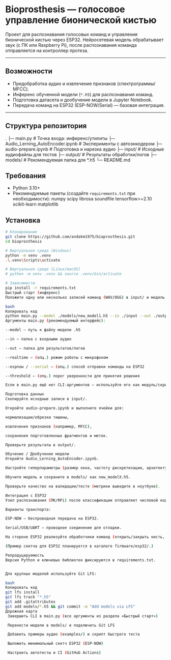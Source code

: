 # Bioprosthesis — голосовое управление бионической кистью

Проект для распознавания голосовых команд и управления бионической кистью через ESP32.
Нейросетевая модель обрабатывает звук (с ПК или Raspberry Pi), после распознавания команда отправляется на контроллер протеза.

---

## Возможности
- Предобработка аудио и извлечение признаков (спектрограммы/МFCC).
- Инференс обученной модели (`*.h5`) для распознавания команд.
- Подготовка датасета и дообучение модели в Jupyter Notebook.
- Передача команд на ESP32 (ESP-NOW/Serial) — базовая интеграция.

---

## Структура репозитория
.
├─ main.py # Точка входа: инференс/утилиты
├─ Audio_Lerning_AutoEncoder.ipynb # Эксперименты с автоэнкодером
├─ audio-prepare.ipynb # Подготовка и нарезка аудио
├─ input/ # Исходные аудиофайлы для тестов
├─ output/ # Результаты обработки/логов
├─ models/ # Рекомендуемая папка для *.h5
└─ README.md



## Требования

- Python 3.10+
- Рекомендуемые пакеты (создайте `requirements.txt` при необходимости):
numpy
scipy
librosa
soundfile
tensorflow>=2.10
scikit-learn
matplotlib



## Установка

```bash
# Клонирование
git clone https://github.com/andakm1975/bioprosthesis.git
cd bioprosthesis

# Виртуальная среда (Windows)
python -m venv .venv
.\.venv\Scripts\activate

# Виртуальная среда (Linux/macOS)
# python -m venv .venv && source .venv/bin/activate

# Зависимости
pip install -r requirements.txt
Быстрый старт (инференс)
Положите одну или несколько записей команд (WAV/OGG) в input/ и модель в models/.

bash
Копировать код
python main.py --model ./models/new_model1.h5 --in ./input --out ./output
Аргументы main.py (рекомендуемый интерфейс):

--model — путь к файлу модели .h5

--in — папка с входными аудио

--out — папка для результатов/логов

--realtime — (опц.) режим работы с микрофоном

--espnow / --serial — (опц.) способ отправки команды на ESP32

--threshold — (опц.) порог уверенности для принятия решения

Если в main.py ещё нет CLI-аргументов — используйте его как модуль/скрипт по умолчанию или запустите ноутбуки для подготовки и тестов.

Подготовка данных
Скопируйте исходные записи в input/.

Откройте audio-prepare.ipynb и выполните ячейки для:

нормализации/обрезки тишины,

извлечения признаков (например, MFCC),

сохранения подготовленных фрагментов и меток.

Проверьте результаты в output/.

Обучение / Дообучение модели
Откройте Audio_Lerning_AutoEncoder.ipynb.

Настройте гиперпараметры (размер окна, частоту дискретизации, архитектуру).

Обучите модель и сохраните в models/ как new_modelX.h5.

Проверьте качество на валидации/тесте (метрики выведите в ноутбуке).

Интеграция с ESP32
Узел распознавания (ПК/RPi) после классификации отправляет числовой код команды.

Варианты транспорта:

ESP-NOW — беспроводная передача на ESP32.

Serial/USB/UART — проводное соединение для отладки.

На стороне ESP32 реализуйте обработчики команд (открыть/закрыть кисть, захват, позиция пальцев и т.п.) с использованием ШИМ/драйверов.

(Пример скетча для ESP32 планируется в каталоге firmware/esp32/.)

Репродуцируемость
Версия Python и ключевых библиотек фиксируются в requirements.txt.


Для крупных моделей используйте Git LFS:

bash
Копировать код
git lfs install
git lfs track "*.h5"
git add .gitattributes
git add models/*.h5 && git commit -m "Add models via LFS"
Дорожная карта
 Завершить CLI в main.py (все аргументы из раздела «Быстрый старт»)

 Перенести модели в models/ и подключить Git LFS

 Добавить примеры аудио (examples/) и скрипт быстрого теста

 Выложить минимальный скетч ESP32 (ESP-NOW)

 Настроить автотесты и CI (GitHub Actions)
